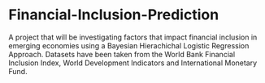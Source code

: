 # Financial-Inclusion-Prediction

A project that will be investigating factors that impact financial inclusion in emerging economies using a Bayesian Hierachichal Logistic Regression Approach. Datasets have been taken from the World Bank Financial Inclusion Index, World Development Indicators and International Monetary Fund.

